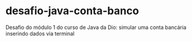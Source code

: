 # desafio-java-conta-banco
 Desafio do módulo 1 do curso de Java da Dio: simular uma conta bancária inserindo dados via terminal
